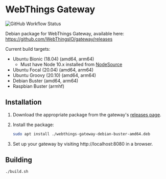 # WebThings Gateway

![GitHub Workflow Status](https://img.shields.io/github/workflow/status/WebThingsIO/gateway-deb/Build)

Debian package for WebThings Gateway, available here: https://github.com/WebThingsIO/gateway/releases

Current build targets:
* Ubuntu Bionic (18.04) (amd64, arm64)
    * Must have Node 10.x installed from [NodeSource](https://github.com/nodesource/distributions/blob/master/README.md#deb)
* Ubuntu Focal (20.04) (amd64, arm64)
* Ubuntu Groovy (20.10) (amd64, arm64)
* Debian Buster (amd64, arm64)
* Raspbian Buster (armhf)

## Installation

1. Download the appropriate package from the gateway's [releases page](https://github.com/WebThingsIO/gateway/releases).
2. Install the package:

    ```sh
    sudo apt install ./webthings-gateway-debian-buster-amd64.deb
    ```

3. Set up your gateway by visiting http://localhost:8080 in a browser.

## Building

```sh
./build.sh
```
